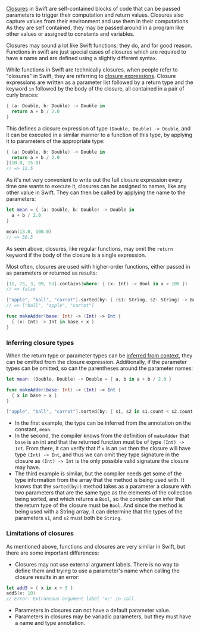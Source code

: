 [Closures][closures] in Swift are self-contained blocks of code that can be passed parameters to trigger their computation and return values. Closures also capture values from their environment and use them in their computations. As they are self contained, they may be passed around in a program like other values or assigned to constants and variables.

Closures may sound a lot like Swift functions; they do, and for good reason. Functions in swift are just special cases of closures which are required to have a name and are defined using a slightly different syntax.

While functions in Swift are technically closures, when people refer to "closures" in Swift, they are referring to [closure expressions][closure-expressions]. Closure expressions are written as a parameter list followed by a return type and the keyword `in` followed by the body of the closure, all contained in a pair of curly braces:

```swift
{ (a: Double, b: Double) -> Double in
  return a + b / 2.0
}
```

This defines a closure expression of type `(Double, Double) -> Double`, and it can be executed in a similar manner to a function of this type, by applying it to parameters of the appropriate type:

```swift
{ (a: Double, b: Double) -> Double in
  return a + b / 2.0
}(10.0, 15.0)
// => 12.5
```

As it's not very convenient to write out the full closure expression every time one wants to execute it, closures can be assigned to names, like any other value in Swift. They can then be called by applying the name to the parameters:

```swift
let mean = { (a: Double, b: Double) -> Double in
  a + b / 2.0
}

mean(13.0, 100.0)
// => 56.5
```

As seen above, closures, like regular functions, may omit the `return` keyword if the body of the closure is a single expression.

Most often, closures are used with higher-order functions, either passed in as parameters or returned as results:

```swift
[11, 75, 3, 99, 53].contains(where: { (x: Int) -> Bool in x > 100 })
// => false

["apple", "ball", "carrot"].sorted(by: { (s1: String, s2: String) -> Bool in s1.count < s2.count })
// => ["ball", "apple", "carrot"]

func makeAdder(base: Int) -> (Int) -> Int {
  { (x: Int) -> Int in base + x }
}
```

### Inferring closure types

When the return type or parameter types can be [inferred from context][inferring-closure-types], they can be omitted from the closure expression. Additionally, if the parameter types can be omitted, so can the parentheses around the parameter names:

```swift
let mean: (Double, Double) -> Double = { a, b in a + b / 2.0 }

func makeAdder(base: Int) -> (Int) -> Int {
  { x in base + x }
}

["apple", "ball", "carrot"].sorted(by: { s1, s2 in s1.count < s2.count })
```

- In the first example, the type can be inferred from the annotation on the constant, `mean`.
- In the second, the compiler knows from the definition of `makeAdder` that `base` is an int and that the returned function must be of type `(Int) -> Int`. From there, it can verify that if `x` is an `Int` then the closure will have type `(Int) -> Int`, and thus we can omit they type signature in the closure as `(Int) -> Int` is the only possible valid signature the closure may have.
- The third example is similar, but the compiler needs get some of the type information from the array that the method is being used with. It knows that the `sorted(by:)` method takes as a parameter a closure with two parameters that are the same type as the elements of the collection being sorted, and which returns a `Bool`, so the compiler can infer that the return type of the closure must be `Bool`. And since the method is being used with a String array, it can determine that the types of the parameters `s1`, and `s2` must both be `String`.

### Limitations of closures

As mentioned above, functions and closures are very similar in Swift, but there are some important differences:

- Closures may not use external argument labels. There is no way to define them and trying to use a parameter's name when calling the closure results in an error:

```swift
let add5 = { x in x + 5 }
add5(x: 10)
// Error: Extraneous argument label 'x:' in call
```

- Parameters in closures can not have a default parameter value.
- Parameters in closures may be variadic parameters, but they must have a name and type annotation.

[closures]: https://docs.swift.org/swift-book/LanguageGuide/Closures.html#
[closure-expressions]: https://docs.swift.org/swift-book/LanguageGuide/Closures.html#ID95
[inferring-closure-types]: https://docs.swift.org/swift-book/LanguageGuide/Closures.html#ID98
